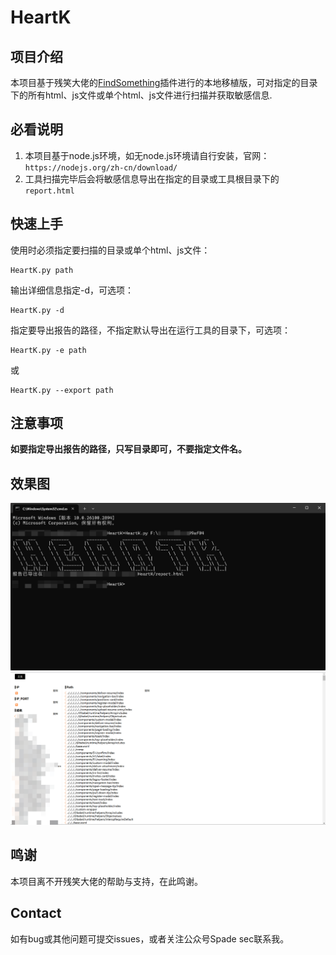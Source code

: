 # HeartK

## 项目介绍

本项目基于残笑大佬的<a href="https://github.com/momosecurity/FindSomething">FindSomething</a>插件进行的本地移植版，可对指定的目录下的所有html、js文件或单个html、js文件进行扫描并获取敏感信息.

## 必看说明

1. 本项目基于node.js环境，如无node.js环境请自行安装，官网：`https://nodejs.org/zh-cn/download/`
2. 工具扫描完毕后会将敏感信息导出在指定的目录或工具根目录下的`report.html`

## 快速上手

使用时必须指定要扫描的目录或单个html、js文件：
```shell
HeartK.py path
```

输出详细信息指定-d，可选项：
```shell
HeartK.py -d
```

指定要导出报告的路径，不指定默认导出在运行工具的目录下，可选项：
```shell
HeartK.py -e path
```
或
```shell
HeartK.py --export path
```

## 注意事项

**如要指定导出报告的路径，只写目录即可，不要指定文件名。**

## 效果图

![1737378610051](image/README/1737378610051.png)
![1737378564084](image/README/1737378564084.png)

## 鸣谢

本项目离不开残笑大佬的帮助与支持，在此鸣谢。

## Contact

如有bug或其他问题可提交issues，或者关注公众号Spade sec联系我。